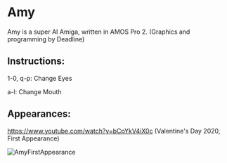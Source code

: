 # Amy

Amy is a super AI Amiga, written in AMOS Pro 2. (Graphics and programming by Deadline)

## Instructions:

1-0, q-p: Change Eyes

a-l: Change Mouth

## Appearances:

https://www.youtube.com/watch?v=bCpYkV4iX0c (Valentine's Day 2020, First Appearance)

![AmyFirstAppearance](https://raw.githubusercontent.com/cityxen/APMs/master/Amy%20(Amiga)/Images/Amy-2-Capture.PNG)


